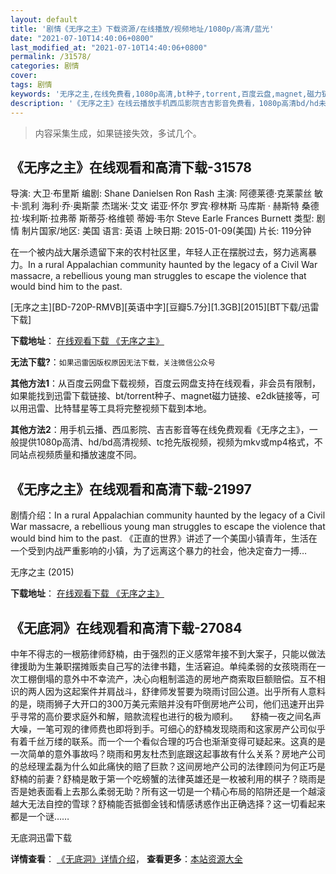 ```yaml
---
layout: default
title: '剧情《无序之主》下载资源/在线播放/视频地址/1080p/高清/蓝光'
date: "2021-07-10T14:40:06+0800"
last_modified_at: "2021-07-10T14:40:06+0800"
permalink: /31578/
categories: 剧情
cover:
tags: 剧情
keywords: '无序之主,在线免费看,1080p高清,bt种子,torrent,百度云盘,magnet,磁力链,迅雷下载资源'
description: '《无序之主》在线云播放手机西瓜影院吉吉影音免费看，1080p高清bd/hd未删减完整版和tc抢先枪版，mkv/mp4格式，附带bt/torrent种子、magnet/磁力链、百度云盘、网盘资源迅雷下载链接'
---
```


>内容采集生成，如果链接失效，多试几个。


## 《无序之主》在线观看和高清下载-31578

导演: 大卫·布里斯 编剧: Shane Danielsen Ron Rash 主演: 阿德莱德·克莱蒙丝 敏卡·凯利 海利·乔·奥斯蒙 杰瑞米·艾文 诺亚·怀尔 罗宾·穆林斯 马库斯 · 赫斯特 桑德拉·埃利斯·拉弗蒂 斯蒂芬·格维顿 蒂姆·韦尔 Steve Earle Frances Burnett 类型: 剧情 制片国家/地区: 美国 语言: 英语 上映日期: 2015-01-09(美国) 片长: 119分钟

在一个被内战大屠杀遗留下来的农村社区里，年轻人正在摆脱过去，努力逃离暴力。In a rural Appalachian community haunted by the legacy of a Civil War massacre, a rebellious young man struggles to escape the violence that would bind him to the past.


[无序之主][BD-720P-RMVB][英语中字][豆瓣5.7分][1.3GB][2015][BT下载/迅雷下载]

**下载地址**： [在线观看下载 《无序之主》](https://www.btdx8.com/torrent/the_world_made_straight_2015.html) 


**无法下载?**：`如果迅雷因版权原因无法下载，关注微信公众号 `

**其他方法1**：从百度云网盘下载视频，百度云网盘支持在线观看，非会员有限制，如果能找到迅雷下载链接、bt/torrent种子、magnet磁力链接、e2dk链接等，可以用迅雷、比特彗星等工具将完整视频下载到本地。

**其他方法2**：用手机云播、西瓜影院、吉吉影音等在线免费观看《无序之主》，一般提供1080p高清、hd/bd高清视频、tc抢先版视频，视频为mkv或mp4格式，不同站点视频质量和播放速度不同。


## 《无序之主》在线观看和高清下载-21997

剧情介绍：In a rural Appalachian community haunted by the legacy of a Civil War massacre, a rebellious young man struggles to escape the violence that would bind him to the past.   《正直的世界》讲述了一个美国小镇青年，生活在一个受到内战严重影响的小镇，为了远离这个暴力的社会，他决定奋力一搏…


无序之主 (2015)

**下载地址**： [在线观看下载 《无序之主》](https://www.btbtdy.me/btdy/dy793.html) 


## 《无底洞》在线观看和高清下载-27084

中年不得志的一根筋律师舒楠，由于强烈的正义感常年接不到大案子，只能以做法律援助为生兼职摆摊贩卖自己写的法律书籍，生活窘迫。单纯柔弱的女孩晓雨在一次工棚倒塌的意外中不幸流产，决心向粗制滥造的房地产商索取巨额赔偿。互不相识的两人因为这起案件并肩战斗，舒律师发誓要为晓雨讨回公道。出乎所有人意料的是，晓雨狮子大开口的300万美元索赔并没有吓倒房地产公司，他们迅速开出异乎寻常的高价要求庭外和解，赔款流程也进行的极为顺利。</div>　　舒楠一夜之间名声大噪，一笔可观的律师费也即将到手。可细心的舒楠发现晓雨和这家房产公司似乎有着千丝万缕的联系。而一个一个看似合理的巧合也渐渐变得可疑起来。这真的是一次简单的意外事故吗？晓雨和男友杜杰到底跟这起事故有什么关系？房地产公司的总经理孟磊为什么如此痛快的赔了巨款？这间房地产公司的法律顾问为何正巧是舒楠的前妻？舒楠是敢于第一个吃螃蟹的法律英雄还是一枚被利用的棋子？晓雨是否是她表面看上去那么柔弱无助？所有这一切是一个精心布局的陷阱还是一个越滚越大无法自控的雪球？舒楠能否抵御金钱和情感诱惑作出正确选择？这一切看起来都是一个谜……


无底洞迅雷下载

**详情查看**： [《无底洞》详情介绍](/movie/27084/)， **查看更多**：[本站资源大全](/movie/t/all/)

